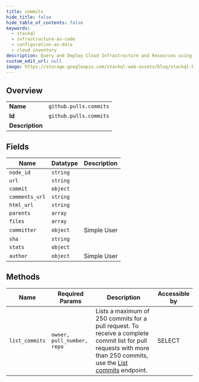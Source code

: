 ```yaml
---
title: commits
hide_title: false
hide_table_of_contents: false
keywords:
  - stackql
  - infrastructure-as-code
  - configuration-as-data
  - cloud inventory
description: Query and Deploy Cloud Infrastructure and Resources using SQL
custom_edit_url: null
image: https://storage.googleapis.com/stackql-web-assets/blog/stackql-blog-post-featured-image.png
---
```

  
    

## Overview
<table><tbody>
<tr><td><b>Name</b></td><td><code>github.pulls.commits</code></td></tr>
<tr><td><b>Id</b></td><td><code>github.pulls.commits</code></td></tr>
<tr><td><b>Description</b></td><td></td></tr>
</tbody></table>

## Fields
| Name | Datatype | Description |
| ---- | -------- | ----------- |
| `node_id` | `string` |  |
| `url` | `string` |  |
| `commit` | `object` |  |
| `comments_url` | `string` |  |
| `html_url` | `string` |  |
| `parents` | `array` |  |
| `files` | `array` |  |
| `committer` | `object` | Simple User |
| `sha` | `string` |  |
| `stats` | `object` |  |
| `author` | `object` | Simple User |
## Methods
| Name | Required Params | Description | Accessible by |
| ---- | --------------- | ----------- | ------------- |
| `list_commits` | `owner, pull_number, repo` | Lists a maximum of 250 commits for a pull request. To receive a complete commit list for pull requests with more than 250 commits, use the [List commits](https://docs.github.com/rest/reference/repos#list-commits) endpoint. | SELECT |
